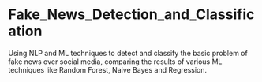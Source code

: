 # Fake_News_Detection_and_Classification
Using NLP and ML techniques to detect and classify the basic problem of fake news over social media, comparing the results of various ML techniques like Random Forest, Naive Bayes and Regression.
